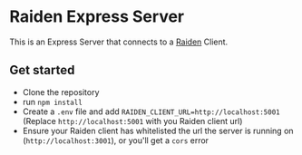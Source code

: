 # Raiden Express Server

This is an Express Server that connects to a [Raiden](https://raiden-network.readthedocs.io/en/stable/overview_and_guide.html#introduction) Client.

## Get started
- Clone the repository
- run `npm install`
- Create a `.env` file and add `RAIDEN_CLIENT_URL=http://localhost:5001` (Replace `http://localhost:5001` with you Raiden client url)
- Ensure your Raiden client has whitelisted the url the server is running on (`http://localhost:3001`), or you'll get a `cors` error

